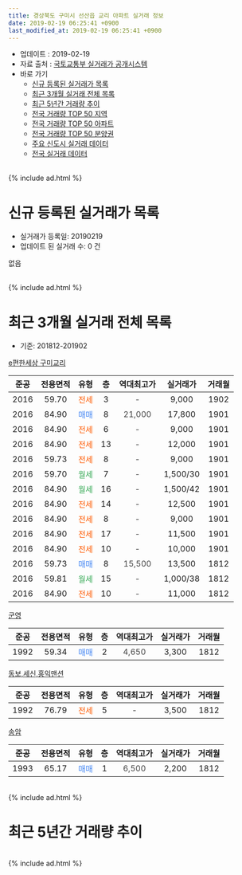 ```yaml
---
title: 경상북도 구미시 선산읍 교리 아파트 실거래 정보
date: 2019-02-19 06:25:41 +0900
last_modified_at: 2019-02-19 06:25:41 +0900
---
```


* 업데이트 : 2019-02-19
* 자료 출처 : [국토교통부 실거래가 공개시스템](http://rt.molit.go.kr)
* 바로 가기
    * [신규 등록된 실거래가 목록](#신규-등록된-실거래가-목록)
    * [최근 3개월 실거래 전체 목록](#최근-3개월-실거래-전체-목록)
    * [최근 5년간 거래량 추이](#최근-5년간-거래량-추이)
    * [전국 거래량 TOP 50 지역](https://ayogom.github.io/apt-trade-info/최근-3개월-전국에서-가장-거래가-많이-발생한-지역)
    * [전국 거래량 TOP 50 아파트](https://ayogom.github.io/apt-trade-info/최근-3개월-전국에서-가장-거래가-많이-발생한-아파트)
    * [전국 거래량 TOP 50 분양권](https://ayogom.github.io/apt-trade-info/최근-3개월-전국에서-가장-거래가-많이-발생한-분양권)
    * [주요 신도시 실거래 데이터](https://ayogom.github.io/apt-trade-info/주요-신도시)
    * [전국 실거래 데이터](https://ayogom.github.io/apt-trade-info/전국)
<br>
{% include ad.html %}
<br>

# 신규 등록된 실거래가 목록
* 실거래가 등록일: 20190219
* 업데이트 된 실거래 수: 0 건

없음

<br>
{% include ad.html %}
<br>

# 최근 3개월 실거래 전체 목록
* 기준: 201812-201902


[e편한세상 구미교리](https://search.naver.com/search.naver?query=%EA%B2%BD%EC%83%81%EB%B6%81%EB%8F%84+%EA%B5%AC%EB%AF%B8%EC%8B%9C+%EC%84%A0%EC%82%B0%EC%9D%8D+%EA%B5%90%EB%A6%AC+e%ED%8E%B8%ED%95%9C%EC%84%B8%EC%83%81+%EA%B5%AC%EB%AF%B8%EA%B5%90%EB%A6%AC)

|준공|전용면적|유형|층|역대최고가|실거래가|거래월|
|:---:|:---:|:---:|:---:|:---:|:---:|:---:|
|2016|59.70|<span style="color:#ff5a00">전세</span>|3|<span style="color:#444444">-</span>|9,000|1902|
|2016|84.90|<span style="color:#4285f3">매매</span>|8|<span style="color:#444444">21,000</span>|17,800|1901|
|2016|84.90|<span style="color:#ff5a00">전세</span>|6|<span style="color:#444444">-</span>|9,000|1901|
|2016|84.90|<span style="color:#ff5a00">전세</span>|13|<span style="color:#444444">-</span>|12,000|1901|
|2016|59.73|<span style="color:#ff5a00">전세</span>|8|<span style="color:#444444">-</span>|9,000|1901|
|2016|59.70|<span style="color:#34a853">월세</span>|7|<span style="color:#444444">-</span>|1,500/30|1901|
|2016|84.90|<span style="color:#34a853">월세</span>|16|<span style="color:#444444">-</span>|1,500/42|1901|
|2016|84.90|<span style="color:#ff5a00">전세</span>|14|<span style="color:#444444">-</span>|12,500|1901|
|2016|84.90|<span style="color:#ff5a00">전세</span>|8|<span style="color:#444444">-</span>|9,000|1901|
|2016|84.90|<span style="color:#ff5a00">전세</span>|17|<span style="color:#444444">-</span>|11,500|1901|
|2016|84.90|<span style="color:#ff5a00">전세</span>|10|<span style="color:#444444">-</span>|10,000|1901|
|2016|59.73|<span style="color:#4285f3">매매</span>|8|<span style="color:#444444">15,500</span>|13,500|1812|
|2016|59.81|<span style="color:#34a853">월세</span>|15|<span style="color:#444444">-</span>|1,000/38|1812|
|2016|84.90|<span style="color:#ff5a00">전세</span>|10|<span style="color:#444444">-</span>|11,000|1812|

[군영](https://search.naver.com/search.naver?query=%EA%B2%BD%EC%83%81%EB%B6%81%EB%8F%84+%EA%B5%AC%EB%AF%B8%EC%8B%9C+%EC%84%A0%EC%82%B0%EC%9D%8D+%EA%B5%90%EB%A6%AC+%EA%B5%B0%EC%98%81)

|준공|전용면적|유형|층|역대최고가|실거래가|거래월|
|:---:|:---:|:---:|:---:|:---:|:---:|:---:|
|1992|59.34|<span style="color:#4285f3">매매</span>|2|<span style="color:#444444">4,650</span>|3,300|1812|

[동보,세신,홍익맨션](https://search.naver.com/search.naver?query=%EA%B2%BD%EC%83%81%EB%B6%81%EB%8F%84+%EA%B5%AC%EB%AF%B8%EC%8B%9C+%EC%84%A0%EC%82%B0%EC%9D%8D+%EA%B5%90%EB%A6%AC+%EB%8F%99%EB%B3%B4%2C%EC%84%B8%EC%8B%A0%2C%ED%99%8D%EC%9D%B5%EB%A7%A8%EC%85%98)

|준공|전용면적|유형|층|역대최고가|실거래가|거래월|
|:---:|:---:|:---:|:---:|:---:|:---:|:---:|
|1992|76.79|<span style="color:#ff5a00">전세</span>|5|<span style="color:#444444">-</span>|3,500|1812|

[송암](https://search.naver.com/search.naver?query=%EA%B2%BD%EC%83%81%EB%B6%81%EB%8F%84+%EA%B5%AC%EB%AF%B8%EC%8B%9C+%EC%84%A0%EC%82%B0%EC%9D%8D+%EA%B5%90%EB%A6%AC+%EC%86%A1%EC%95%94)

|준공|전용면적|유형|층|역대최고가|실거래가|거래월|
|:---:|:---:|:---:|:---:|:---:|:---:|:---:|
|1993|65.17|<span style="color:#4285f3">매매</span>|1|<span style="color:#444444">6,500</span>|2,200|1812|


<br>
{% include ad.html %}
<br>

# 최근 5년간 거래량 추이


<div style="width:100%;">
    <canvas id="deal_progress" height="200"></canvas>
</div>

<script>
new Chart(document.getElementById("deal_progress"), {
    type: 'line',
    data: {
        labels: ['201402','201403','201404','201405','201406','201407','201408','201409','201410','201411','201412','201501','201502','201503','201504','201505','201506','201507','201508','201509','201510','201511','201512','201601','201602','201603','201604','201605','201606','201607','201608','201609','201610','201611','201612','201701','201702','201703','201704','201705','201706','201707','201708','201709','201710','201711','201712','201801','201802','201803','201804','201805','201806','201807','201808','201809','201810','201811','201812','201901','201902'],
        datasets: [{
            label: '매매',
            pointRadius: 1,
            data: [5, 1, 3, 1, 2, 0, 1, 5, 1, 3, 2, 1, 2, 2, 1, 1, 2, 0, 2, 4, 3, 2, 1, 1, 2, 5, 3, 1, 3, 3, 4, 4, 5, 6, 6, 6, 6, 10, 7, 6, 6, 4, 5, 9, 3, 3, 3, 5, 4, 10, 2, 7, 4, 4, 7, 4, 4, 4, 3, 1, 0],
            borderColor: "rgba(255, 201, 14, 1)",
            backgroundColor: "rgba(255, 201, 14, 0.5)",
            fill: false,
            lineTension: 0
        },{
            label: '전월세',
            pointRadius: 1,
            data: [2, 0, 0, 1, 2, 0, 0, 0, 0, 1, 0, 1, 0, 1, 1, 1, 0, 0, 1, 1, 0, 0, 0, 0, 1, 2, 0, 2, 2, 3, 10, 16, 15, 13, 18, 20, 16, 10, 3, 3, 5, 3, 3, 2, 1, 2, 2, 7, 1, 1, 5, 2, 2, 6, 6, 5, 3, 7, 3, 9, 1],
            borderColor: "rgba(0, 141, 185, 1)",
            backgroundColor: "rgba(0, 141, 185, 0.5)",
            fill: false,
            lineTension: 0
        }
        ]
    },
    options: {
        responsive: true,
        title: {
            display: false
        },
        tooltips: {
            mode: 'index',
            intersect: false
        },
        hover: {
            mode: 'nearest',
            intersect: true
        },
        scales: {
            xAxes: [{
                display: true,
                scaleLabel: {
                    display: true,
                    labelString: '년/월'
                }
            }],
            yAxes: [{
                display: true,
                ticks: {
                    suggestedMin: 0,
                },
                scaleLabel: {
                    display: true,
                    labelString: '실거래 수'
                }
            }]
        }
    }
});

</script>


<br>
{% include ad.html %}
<br>

